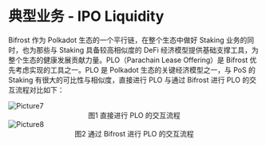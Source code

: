 # 典型业务 - IPO Liquidity

Bifrost 作为 Polkadot 生态的一个平行链，在整个生态中做好 Staking 业务的同时，也为那些与 Staking 具备较高相似度的 DeFi 经济模型提供基础支撑工具，为整个生态的健康发展贡献力量。PLO（Parachain Lease Offering）是 Bifrost 优先考虑实现的工具之一。PLO 是 Polkadot 生态的关键经济模型之一，与 PoS 的 Staking 有很大的可比性与相似度，直接进行 PLO 与通过 Bifrost 进行 PLO 的交互流程对比如下：

<img :src="$withBase('/zh/Picture7.png')" alt="Picture7" />
<div align = center>图1 直接进行 PLO 的交互流程</div> 
                               
<img :src="$withBase('/zh/Picture8.png')" alt="Picture8" />
<div align = center>图2 通过 Bifrost 进行 PLO 的交互流程</div>                            